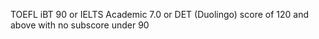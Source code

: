 TOEFL iBT 90 or IELTS Academic 7.0 or
DET (Duolingo) score of 120 and above
with no subscore under 90